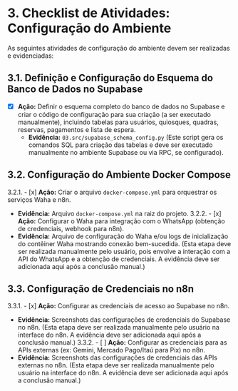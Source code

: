 # 3. Checklist de Atividades: Configuração do Ambiente

As seguintes atividades de configuração do ambiente devem ser realizadas e evidenciadas:

## 3.1. Definição e Configuração do Esquema do Banco de Dados no Supabase
- [x] **Ação:** Definir o esquema completo do banco de dados no Supabase e criar o código de configuração para sua criação (a ser executado manualmente), incluindo tabelas para usuários, quiosques, quadras, reservas, pagamentos e lista de espera.
  - **Evidência:** `03.src/supabase_schema_config.py` (Este script gera os comandos SQL para criação das tabelas e deve ser executado manualmente no ambiente Supabase ou via RPC, se configurado).

## 3.2. Configuração do Ambiente Docker Compose
3.2.1. - [x] **Ação:** Criar o arquivo `docker-compose.yml` para orquestrar os serviços Waha e n8n.
  - **Evidência:** Arquivo `docker-compose.yml` na raiz do projeto.
3.2.2. - [x] **Ação:** Configurar o Waha para integração com o WhatsApp (obtenção de credenciais, webhook para n8n).
  - **Evidência:** Arquivo de configuração do Waha e/ou logs de inicialização do contêiner Waha mostrando conexão bem-sucedida. (Esta etapa deve ser realizada manualmente pelo usuário, pois envolve a interação com a API do WhatsApp e a obtenção de credenciais. A evidência deve ser adicionada aqui após a conclusão manual.)

## 3.3. Configuração de Credenciais no n8n
3.3.1. - [x] **Ação:** Configurar as credenciais de acesso ao Supabase no n8n.
  - **Evidência:** Screenshots das configurações de credenciais do Supabase no n8n. (Esta etapa deve ser realizada manualmente pelo usuário na interface do n8n. A evidência deve ser adicionada aqui após a conclusão manual.)
3.3.2. - [ ] **Ação:** Configurar as credenciais para as APIs externas (ex: Gemini, Mercado Pago/Itaú para Pix) no n8n.
  - **Evidência:** Screenshots das configurações de credenciais das APIs externas no n8n. (Esta etapa deve ser realizada manualmente pelo usuário na interface do n8n. A evidência deve ser adicionada aqui após a conclusão manual.)
